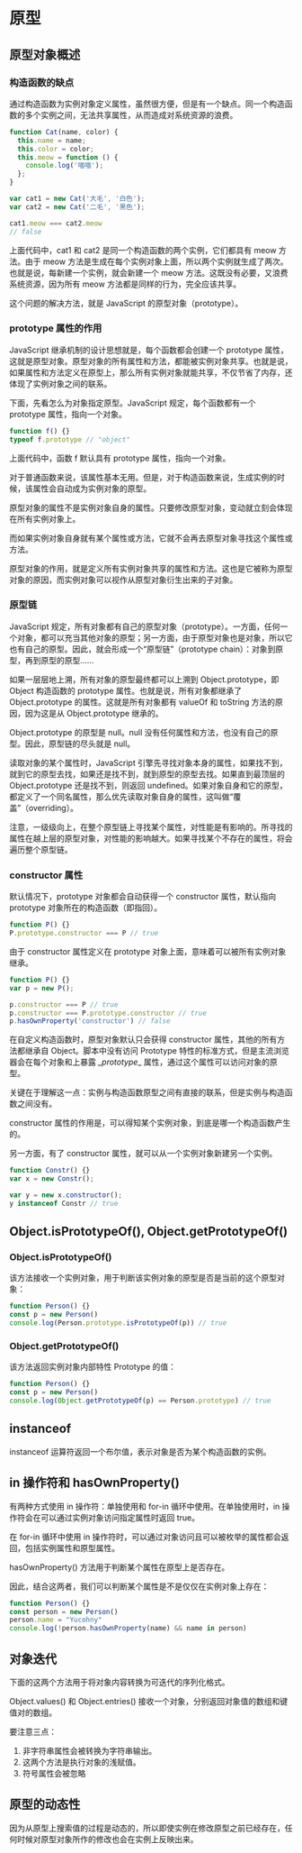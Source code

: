 # 原型

## 原型对象概述

### 构造函数的缺点

通过构造函数为实例对象定义属性，虽然很方便，但是有一个缺点。同一个构造函数的多个实例之间，无法共享属性，从而造成对系统资源的浪费。

```js
function Cat(name, color) {
  this.name = name;
  this.color = color;
  this.meow = function () {
    console.log('喵喵');
  };
}

var cat1 = new Cat('大毛', '白色');
var cat2 = new Cat('二毛', '黑色');

cat1.meow === cat2.meow
// false
```

上面代码中，cat1 和 cat2 是同一个构造函数的两个实例，它们都具有 meow 方法。由于 meow 方法是生成在每个实例对象上面，所以两个实例就生成了两次。也就是说，每新建一个实例，就会新建一个 meow 方法。这既没有必要，又浪费系统资源，因为所有 meow 方法都是同样的行为，完全应该共享。

这个问题的解决方法，就是 JavaScript 的原型对象（prototype）。

### prototype 属性的作用

JavaScript 继承机制的设计思想就是，每个函数都会创建一个 prototype 属性，这就是原型对象。原型对象的所有属性和方法，都能被实例对象共享。也就是说，如果属性和方法定义在原型上，那么所有实例对象就能共享，不仅节省了内存，还体现了实例对象之间的联系。

下面，先看怎么为对象指定原型。JavaScript 规定，每个函数都有一个 prototype 属性，指向一个对象。

```js
function f() {}
typeof f.prototype // "object"
```

上面代码中，函数 f 默认具有 prototype 属性，指向一个对象。

对于普通函数来说，该属性基本无用。但是，对于构造函数来说，生成实例的时候，该属性会自动成为实例对象的原型。

原型对象的属性不是实例对象自身的属性。只要修改原型对象，变动就立刻会体现在所有实例对象上。

而如果实例对象自身就有某个属性或方法，它就不会再去原型对象寻找这个属性或方法。

原型对象的作用，就是定义所有实例对象共享的属性和方法。这也是它被称为原型对象的原因，而实例对象可以视作从原型对象衍生出来的子对象。

### 原型链

JavaScript 规定，所有对象都有自己的原型对象（prototype）。一方面，任何一个对象，都可以充当其他对象的原型；另一方面，由于原型对象也是对象，所以它也有自己的原型。因此，就会形成一个“原型链”（prototype chain）：对象到原型，再到原型的原型……

如果一层层地上溯，所有对象的原型最终都可以上溯到 Object.prototype，即 Object 构造函数的 prototype 属性。也就是说，所有对象都继承了 Object.prototype 的属性。这就是所有对象都有 valueOf 和 toString 方法的原因，因为这是从 Object.prototype 继承的。

Object.prototype 的原型是 null。null 没有任何属性和方法，也没有自己的原型。因此，原型链的尽头就是 null。

读取对象的某个属性时，JavaScript 引擎先寻找对象本身的属性，如果找不到，就到它的原型去找，如果还是找不到，就到原型的原型去找。如果直到最顶层的 Object.prototype 还是找不到，则返回 undefined。如果对象自身和它的原型，都定义了一个同名属性，那么优先读取对象自身的属性，这叫做“覆盖”（overriding）。

注意，一级级向上，在整个原型链上寻找某个属性，对性能是有影响的。所寻找的属性在越上层的原型对象，对性能的影响越大。如果寻找某个不存在的属性，将会遍历整个原型链。

### constructor 属性

默认情况下，prototype 对象都会自动获得一个 constructor 属性，默认指向 prototype 对象所在的构造函数（即指回）。

```js
function P() {}
P.prototype.constructor === P // true
```

由于 constructor 属性定义在 prototype 对象上面，意味着可以被所有实例对象继承。

```js
function P() {}
var p = new P();

p.constructor === P // true
p.constructor === P.prototype.constructor // true
p.hasOwnProperty('constructor') // false
```

在自定义构造函数时，原型对象默认只会获得 constructor 属性，其他的所有方法都继承自 Object。脚本中没有访问 Prototype 特性的标准方式，但是主流浏览器会在每个对象和上暴露 _\_prototype__ 属性，通过这个属性可以访问对象的原型。

关键在于理解这一点：实例与构造函数原型之间有直接的联系，但是实例与构造函数之间没有。

constructor 属性的作用是，可以得知某个实例对象，到底是哪一个构造函数产生的。

另一方面，有了 constructor 属性，就可以从一个实例对象新建另一个实例。

```js
function Constr() {}
var x = new Constr();

var y = new x.constructor();
y instanceof Constr // true
```

## Object.isPrototypeOf(), Object.getPrototypeOf()

### Object.isPrototypeOf()

该方法接收一个实例对象，用于判断该实例对象的原型是否是当前的这个原型对象：

```js
function Person() {}
const p = new Person()
console.log(Person.prototype.isPrototypeOf(p)) // true
```

### Object.getPrototypeOf()

该方法返回实例对象内部特性 Prototype 的值：

```js
function Person() {}
const p = new Person()
console.log(Object.getPrototypeOf(p) == Person.prototype) // true
```

## instanceof 

instanceof 运算符返回一个布尔值，表示对象是否为某个构造函数的实例。

## in 操作符和 hasOwnProperty()

有两种方式使用 in 操作符：单独使用和 for-in 循环中使用。在单独使用时，in 操作符会在可以通过实例对象访问指定属性时返回 true。

在 for-in 循环中使用 in 操作符时，可以通过对象访问且可以被枚举的属性都会返回，包括实例属性和原型属性。

hasOwnProperty() 方法用于判断某个属性在原型上是否存在。

因此，结合这两者，我们可以判断某个属性是不是仅仅在实例对象上存在：

```js
function Person() {}
const person = new Person()
person.name = "Yucohny"
console.log(!person.hasOwnProperty(name) && name in person)
```

## 对象迭代

下面的这两个方法用于将对象内容转换为可迭代的序列化格式。

Object.values() 和 Object.entries() 接收一个对象，分别返回对象值的数组和键值对的数组。

要注意三点：

1. 非字符串属性会被转换为字符串输出。
2. 这两个方法是执行对象的浅赋值。
3. 符号属性会被忽略

## 原型的动态性

因为从原型上搜索值的过程是动态的，所以即使实例在修改原型之前已经存在，任何时候对原型对象所作的修改也会在实例上反映出来。
